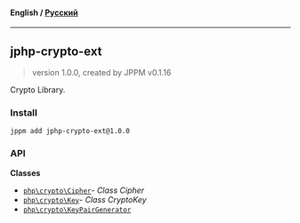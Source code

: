 #### **English** / [Русский](README.ru.md)

---

## jphp-crypto-ext
> version 1.0.0, created by JPPM v0.1.16

Crypto Library.

### Install
```
jppm add jphp-crypto-ext@1.0.0
```

### API
**Classes**
- [`php\crypto\Cipher`](https://github.com/jphp-compiler/jphp/blob/master/exts/jphp-crypto-ext/api-docs/classes/php/crypto/Cipher.md)- _Class Cipher_
- [`php\crypto\Key`](https://github.com/jphp-compiler/jphp/blob/master/exts/jphp-crypto-ext/api-docs/classes/php/crypto/Key.md)- _Class CryptoKey_
- [`php\crypto\KeyPairGenerator`](https://github.com/jphp-compiler/jphp/blob/master/exts/jphp-crypto-ext/api-docs/classes/php/crypto/KeyPairGenerator.md)